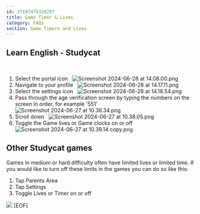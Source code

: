 ```yaml
---
id: 27187476326297
title: Game Timer & Lives
category: FAQs
section: Game Timers and Lives
---
```

Learn English - Studycat
------------------------

 
1. Select the portal icon
 
![Screenshot 2024-06-28 at 14.08.00.png](https://help.studycat.com/hc/article_attachments/34341801981977)
 
2. Navigate to your profile
 
![Screenshot 2024-06-28 at 14.17.11.png](https://help.studycat.com/hc/article_attachments/34341801989401)
 
 
3. Select the settings icon
 
![Screenshot 2024-06-28 at 14.18.54.png](https://help.studycat.com/hc/article_attachments/34341801998361)
 
4. Pass through the age verification screen by typing the numbers on the screen in order, for example '551'
 
![Screenshot 2024-06-27 at 10.36.34.png](https://help.studycat.com/hc/article_attachments/34277789492249)
 
5. Scroll down
 
![Screenshot 2024-06-27 at 10.38.05.png](https://help.studycat.com/hc/article_attachments/34277789494937)
 
6. Toggle the Game lives or Game clocks on or off
 
![Screenshot 2024-06-27 at 10.39.14 copy.png](https://help.studycat.com/hc/article_attachments/34277789497369)
 
 

Other Studycat games
--------------------

Games in medium or hard difficulty often have limited lives or limited time. If you would like to turn off these limits in the games you can do so like this:

1. Tap Parents Area
2. Tap Settings
3. Toggle Lives or Timer on or off

![](https://help.studycat.com/hc/article_attachments/27187505863193)
[EOF]